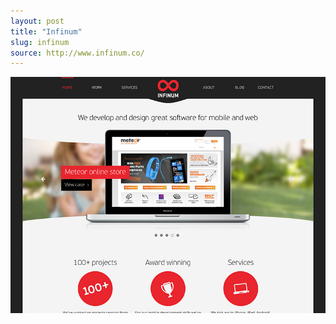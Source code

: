 ```yaml
---
layout: post
title: "Infinum"
slug: infinum
source: http://www.infinum.co/
---
```


<img src="/assets/img/screenshots/infinum.jpg">
